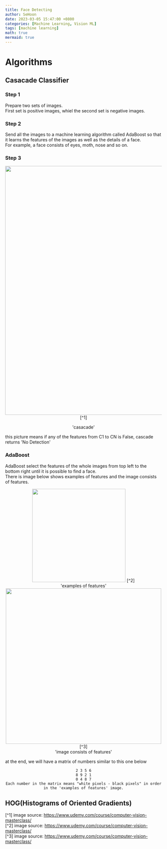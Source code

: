 ```yaml
---
title: Face Detecting
author: SeHoon
date: 2023-03-05 15:47:00 +0800
categories: [Machine Learning, Vision ML]
tags: [machine learning]
math: true
mermaid: true
---
```


# Algorithms

## Casacade Classifier
### Step 1
Prepare two sets of images.<br>
First set is positive images, whiel the second set is negative images.
### Step 2
Send all the images to a machine learning algorithm called AdaBoost so that it learns the features of the images as well as the details of a face.<br>
For example, a face consists of eyes, moth, nose and so on.<br>
### Step 3
<center>

<img src="https://user-images.githubusercontent.com/28240052/222949319-922710c1-b41c-4693-927a-01578783d0a6.png" width=800px>
[^1]<br>

'casacade'<br>

</center>

this picture means if any of the features from C1 to CN is False, cascade returns 'No Detection'


### AdaBoost
AdaBoost select the features of the whole images from top left to the bottom right until it is possible to find a face.<br>
There is image below shows examples of features and the image consists of features.<br>
<center>

<img src="https://user-images.githubusercontent.com/28240052/222947707-6382c837-614f-4b9c-a55e-3ba3fa1c827d.png" width=300px height=300px>
[^2]<br>
'examples of features'<br>

<img src="https://user-images.githubusercontent.com/28240052/222949169-c22d51bf-18b8-4427-9b22-f4dc956b8c82.png" width=500px height=500px>
[^3]<br>
'image consists of features'<br>
</center>

at the end, we will have a matrix of numbers similar to this one below<br>
<center>

```text
2 3 5 6
8 9 2 1
0 4 8 7
Each number in the matrix means "white pixels - black pixels" in order in the 'examples of features' image.
```
</center>


## HOG(Histograms of Oriented Gradients)







[^1] image source: https://www.udemy.com/course/computer-vision-masterclass/<br>
[^2] image source: https://www.udemy.com/course/computer-vision-masterclass/<br>
[^3] image source: https://www.udemy.com/course/computer-vision-masterclass/
